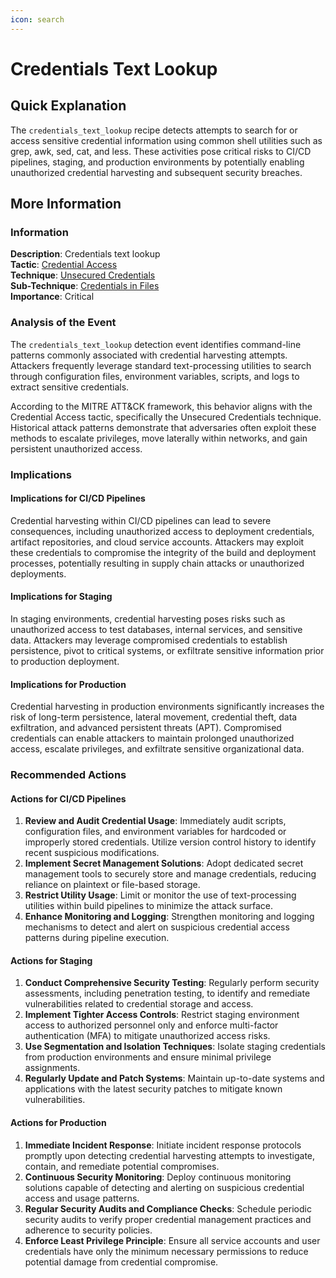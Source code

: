 ```yaml
---
icon: search
---
```


# Credentials Text Lookup

## Quick Explanation

The `credentials_text_lookup` recipe detects attempts to search for or access sensitive credential information using common shell utilities such as grep, awk, sed, cat, and less. These activities pose critical risks to CI/CD pipelines, staging, and production environments by potentially enabling unauthorized credential harvesting and subsequent security breaches.

## More Information

### Information

**Description**: Credentials text lookup  
**Tactic**: [Credential Access](https://jibril.garnet.ai/mitre/mitre/ta0006)  
**Technique**: [Unsecured Credentials](https://jibril.garnet.ai/mitre/mitre/ta0006/t1552)  
**Sub-Technique**: [Credentials in Files](https://jibril.garnet.ai/mitre/mitre/ta0006/t1552/t1552.001)  
**Importance**: Critical

### Analysis of the Event

The `credentials_text_lookup` detection event identifies command-line patterns commonly associated with credential harvesting attempts. Attackers frequently leverage standard text-processing utilities to search through configuration files, environment variables, scripts, and logs to extract sensitive credentials.

According to the MITRE ATT&CK framework, this behavior aligns with the Credential Access tactic, specifically the Unsecured Credentials technique. Historical attack patterns demonstrate that adversaries often exploit these methods to escalate privileges, move laterally within networks, and gain persistent unauthorized access.

### Implications

#### Implications for CI/CD Pipelines

Credential harvesting within CI/CD pipelines can lead to severe consequences, including unauthorized access to deployment credentials, artifact repositories, and cloud service accounts. Attackers may exploit these credentials to compromise the integrity of the build and deployment processes, potentially resulting in supply chain attacks or unauthorized deployments.

#### Implications for Staging

In staging environments, credential harvesting poses risks such as unauthorized access to test databases, internal services, and sensitive data. Attackers may leverage compromised credentials to establish persistence, pivot to critical systems, or exfiltrate sensitive information prior to production deployment.

#### Implications for Production

Credential harvesting in production environments significantly increases the risk of long-term persistence, lateral movement, credential theft, data exfiltration, and advanced persistent threats (APT). Compromised credentials can enable attackers to maintain prolonged unauthorized access, escalate privileges, and exfiltrate sensitive organizational data.

### Recommended Actions

#### Actions for CI/CD Pipelines

1. **Review and Audit Credential Usage**: Immediately audit scripts, configuration files, and environment variables for hardcoded or improperly stored credentials. Utilize version control history to identify recent suspicious modifications.
2. **Implement Secret Management Solutions**: Adopt dedicated secret management tools to securely store and manage credentials, reducing reliance on plaintext or file-based storage.
3. **Restrict Utility Usage**: Limit or monitor the use of text-processing utilities within build pipelines to minimize the attack surface.
4. **Enhance Monitoring and Logging**: Strengthen monitoring and logging mechanisms to detect and alert on suspicious credential access patterns during pipeline execution.

#### Actions for Staging

1. **Conduct Comprehensive Security Testing**: Regularly perform security assessments, including penetration testing, to identify and remediate vulnerabilities related to credential storage and access.
2. **Implement Tighter Access Controls**: Restrict staging environment access to authorized personnel only and enforce multi-factor authentication (MFA) to mitigate unauthorized access risks.
3. **Use Segmentation and Isolation Techniques**: Isolate staging credentials from production environments and ensure minimal privilege assignments.
4. **Regularly Update and Patch Systems**: Maintain up-to-date systems and applications with the latest security patches to mitigate known vulnerabilities.

#### Actions for Production

1. **Immediate Incident Response**: Initiate incident response protocols promptly upon detecting credential harvesting attempts to investigate, contain, and remediate potential compromises.
2. **Continuous Security Monitoring**: Deploy continuous monitoring solutions capable of detecting and alerting on suspicious credential access and usage patterns.
3. **Regular Security Audits and Compliance Checks**: Schedule periodic security audits to verify proper credential management practices and adherence to security policies.
4. **Enforce Least Privilege Principle**: Ensure all service accounts and user credentials have only the minimum necessary permissions to reduce potential damage from credential compromise.
